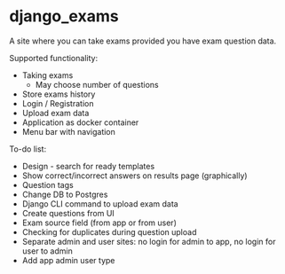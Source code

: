 # django_exams

A site where you can take exams provided you have exam question data.

Supported functionality:
* Taking exams
  * May choose number of questions
* Store exams history
* Login / Registration
* Upload exam data
* Application as docker container
* Menu bar with navigation

To-do list:
* Design - search for ready templates
* Show correct/incorrect answers on results page (graphically)
* Question tags
* Change DB to Postgres
* Django CLI command to upload exam data
* Create questions from UI
* Exam source field (from app or from user)
* Checking for duplicates during question upload
* Separate admin and user sites: no login for admin to app, no login for user to admin
* Add app admin user type
